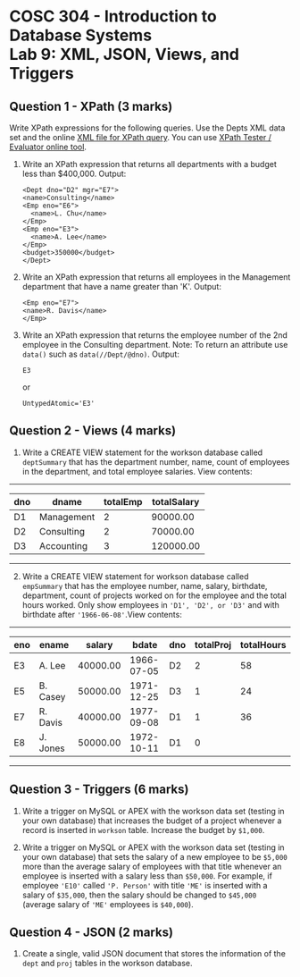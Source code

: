 # COSC 304 - Introduction to Database Systems<br>Lab 9: XML, JSON, Views, and Triggers

## Question 1 - XPath (3 marks)

Write XPath expressions for the following queries. Use the Depts XML data set and the online [XML file for XPath query](Assgn9XMLfile.xml). You can use [XPath Tester / Evaluator online tool](https://www.freeformatter.com/xpath-tester.html).

1. Write an XPath expression that returns all departments with a budget less than $400,000. Output:

	```
	<Dept dno="D2" mgr="E7">
   	<name>Consulting</name>
   	<Emp eno="E6">
      <name>L. Chu</name>
   	</Emp>
   	<Emp eno="E3">
      <name>A. Lee</name>
   	</Emp>
   	<budget>350000</budget>
	</Dept>
	```

2. Write an XPath expression that returns all employees in the Management department that have a name greater than 'K'. Output:

	```
	<Emp eno="E7">
   	<name>R. Davis</name>
	</Emp>
	```

3. Write an XPath expression that returns the employee number of the 2nd employee in the Consulting department. Note: To return an attribute use `data()` such as `data(//Dept/@dno)`. Output:

	```
	E3
	```
	or

	```
	UntypedAtomic='E3'
	```
## Question 2 - Views (4 marks)

1. Write a CREATE VIEW statement for the workson database called `deptSummary` that has the department number, name, count of employees in the department, and total employee salaries. View contents:

---------------------------------------------
| dno | dname      | totalEmp | totalSalary |
| --- | ---------- | -------- | ----------- |
| D1  | Management | 2        | 90000.00    |
| D2  | Consulting | 2        | 70000.00    |
| D3  | Accounting | 3        | 120000.00   |
---------------------------------------------

2. Write a CREATE VIEW statement for workson database called `empSummary` that has the employee number, name, salary, birthdate, department, count of projects worked on for the employee and the total hours worked. Only show employees in `'D1', 'D2', or 'D3'` and with birthdate after `'1966-06-08'`.View contents:

-------------------------------------------------------------------------
| eno | ename    | salary   | bdate      | dno | totalProj | totalHours |
| --- | -------- | -------- | ---------- | --- | --------- | ---------- |
| E3  | A. Lee   | 40000.00 | 1966-07-05 | D2  | 2         | 58         |
| E5  | B. Casey | 50000.00 | 1971-12-25 | D3  | 1         | 24         |
| E7  | R. Davis | 40000.00 | 1977-09-08 | D1  | 1         | 36         |
| E8  | J. Jones | 50000.00 | 1972-10-11 | D1  | 0         | <null>     |
-------------------------------------------------------------------------

## Question 3 - Triggers (6 marks)

1. Write a trigger on MySQL or APEX with the workson data set (testing in your own database) that increases the budget of a project whenever a record is inserted in `workson` table. Increase the budget by `$1,000`.

2. Write a trigger on MySQL or APEX with the workson data set (testing in your own database) that sets the salary of a new employee to be `$5,000` more than the average salary of employees with that title whenever an employee is inserted with a salary less than `$50,000`. For example, if employee `'E10'` called `'P. Person'` with title `'ME'` is inserted with a salary of `$35,000`, then the salary should be changed to `$45,000` (average salary of `'ME'` employees is `$40,000`).


## Question 4 - JSON (2 marks)

1. Create a single, valid JSON document that stores the information of the `dept` and `proj` tables in the workson database.
